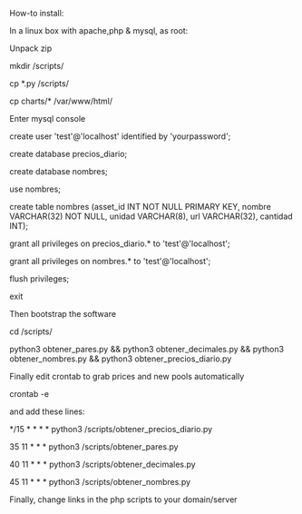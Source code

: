 How-to install:

In a linux box with apache,php & mysql, as root:

Unpack zip


mkdir /scripts/

cp *.py /scripts/

cp charts/* /var/www/html/


Enter mysql console

create user 'test'@'localhost' identified by 'yourpassword';

create database precios_diario;

create database nombres;

use nombres;

create table nombres (asset_id INT NOT NULL PRIMARY KEY, nombre VARCHAR(32) NOT NULL, unidad VARCHAR(8), url VARCHAR(32), cantidad INT);

grant all privileges on precios_diario.* to 'test'@'localhost';

grant all privileges on nombres.* to 'test'@'localhost';

flush privileges;

exit


Then bootstrap the software

cd /scripts/

python3 obtener_pares.py && python3 obtener_decimales.py && python3 obtener_nombres.py && python3 obtener_precios_diario.py



Finally edit crontab to grab prices and new pools automatically

crontab -e

and add these lines:

*/15 * * * * python3 /scripts/obtener_precios_diario.py

35 11 * * * python3 /scripts/obtener_pares.py

40 11 * * * python3 /scripts/obtener_decimales.py

45 11 * * * python3 /scripts/obtener_nombres.py

Finally, change links in the php scripts to your domain/server
